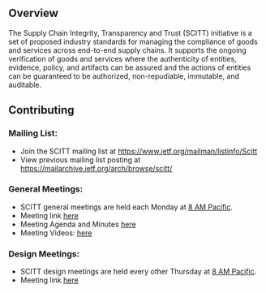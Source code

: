 ## Overview

The Supply Chain Integrity, Transparency and Trust (SCITT) initiative is a set of proposed industry standards for managing the compliance of goods and services across end-to-end supply chains. It supports the ongoing verification of goods and services where the authenticity of entities, evidence, policy, and artifacts can be assured and the actions of entities can be guaranteed to be authorized, non-repudiable, immutable, and auditable.

## Contributing

### Mailing List:
 - Join the SCITT mailing list at https://www.ietf.org/mailman/listinfo/Scitt
 - View previous mailing list posting at https://mailarchive.ietf.org/arch/browse/scitt/

### General Meetings:
- SCITT general  meetings are held each Monday at [8 AM Pacific](https://everytimezone.com/convert/pacific_united_states/8am
).
- Meeting link [here](https://armltd.zoom.us/j/99133885299?pwd=b0w4aGorRkpjL3ZHa2NPSmRiNHpXUT09)
- Meeting Agenda and Minutes [here](https://docs.google.com/document/d/1vf-EliXByhg5HZfgVbTqZhfaJFCmvMdQuZ4tC-Eq6wg/edit?usp=sharing)
- Meeting Videos: [here](https://www.youtube.com/playlist?list=PLbB5UJQyY-2WZ6r1AK1njicgwcowVypet)

### Design Meetings:
- SCITT design meetings are held every other Thursday at [8 AM Pacific](https://everytimezone.com/convert/pacific_united_states/8am
).
- Meeting link [here](https://teams.microsoft.com/l/meetup-join/19%3a84f5933bbce549678d0202429ced8257%40thread.tacv2/1650660013566?context=%7b%22Tid%22%3a%2272f988bf-86f1-41af-91ab-2d7cd011db47%22%2c%22Oid%22%3a%222a36463b-58f3-4390-b4ff-a30f5d1866fa%22%7d)
